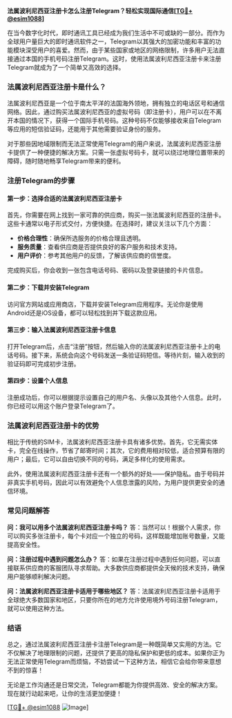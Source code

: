 **法属波利尼西亚注册卡怎么注册Telegram？轻松实现国际通信[[TG💪+ @esim1088](https://t.me/s/esim1088)]**

在当今数字化时代，即时通讯工具已经成为我们生活中不可或缺的一部分。而作为全球用户量巨大的即时通讯软件之一，Telegram以其强大的加密功能和丰富的功能模块深受用户的喜爱。然而，由于某些国家或地区的网络限制，许多用户无法直接通过本国的手机号码注册Telegram。这时，使用法属波利尼西亚注册卡来注册Telegram就成为了一个简单又高效的选择。

### 法属波利尼西亚注册卡是什么？

法属波利尼西亚是一个位于南太平洋的法国海外领地，拥有独立的电话区号和通信网络。因此，通过购买法属波利尼西亚的虚拟号码（即注册卡），用户可以在不离开本国的情况下，获得一个国际手机号码。这种号码不仅能够接收来自Telegram等应用的短信验证码，还能用于其他需要验证身份的服务。

对于那些因地域限制而无法正常使用Telegram的用户来说，法属波利尼西亚注册卡提供了一种便捷的解决方案。只需一张虚拟号码卡，就可以绕过地理位置带来的障碍，随时随地畅享Telegram带来的便利。

### 注册Telegram的步骤

#### 第一步：选择合适的法属波利尼西亚注册卡

首先，你需要在网上找到一家可靠的供应商，购买一张法属波利尼西亚的注册卡。这些卡通常以电子形式交付，方便快捷。在选择时，建议关注以下几个方面：

- **价格合理性**：确保所选服务的价格合理且透明。
- **服务质量**：查看供应商是否提供良好的客户服务和技术支持。
- **用户评价**：参考其他用户的反馈，了解该供应商的信誉度。

完成购买后，你会收到一张包含电话号码、密码以及登录链接的卡片信息。

#### 第二步：下载并安装Telegram

访问官方网站或应用商店，下载并安装Telegram应用程序。无论你是使用Android还是iOS设备，都可以轻松找到并下载这款应用。

#### 第三步：输入法属波利尼西亚注册卡信息

打开Telegram后，点击“注册”按钮，然后输入你的法属波利尼西亚注册卡上的电话号码。接下来，系统会向这个号码发送一条验证码短信。等待片刻，输入收到的验证码即可完成初步注册。

#### 第四步：设置个人信息

注册成功后，你可以根据提示设置自己的用户名、头像以及其他个人信息。此时，你已经可以用这个账户登录Telegram了。

### 法属波利尼西亚注册卡的优势

相比于传统的SIM卡，法属波利尼西亚注册卡具有诸多优势。首先，它无需实体卡，完全在线操作，节省了邮寄时间；其次，它的费用相对较低，适合预算有限的用户；最后，它可以自由切换不同的号码，满足多样化的使用需求。

此外，使用法属波利尼西亚注册卡还有一个额外的好处——保护隐私。由于号码并非真实手机号码，因此可以有效避免个人信息泄露的风险，为用户提供更安全的通信环境。

### 常见问题解答

**问：我可以用多个法属波利尼西亚注册卡吗？**
答：当然可以！根据个人需求，你可以购买多张注册卡，每个卡对应一个独立的号码，这样既能增加账号数量，又能提高安全性。

**问：注册过程中遇到问题怎么办？**
答：如果在注册过程中遇到任何问题，可以直接联系供应商的客服团队寻求帮助。大多数供应商都提供全天候的技术支持，确保用户能够顺利解决问题。

**问：法属波利尼西亚注册卡适用于哪些地区？**
答：法属波利尼西亚注册卡适用于全球绝大多数国家和地区，只要你所在的地方允许使用境外号码注册Telegram，就可以使用这种方法。

### 结语

总之，通过法属波利尼西亚注册卡注册Telegram是一种既简单又实用的方法。它不仅解决了地理限制的问题，还提供了更高的隐私保护和更低的成本。如果你正为无法正常使用Telegram而烦恼，不妨尝试一下这种方法，相信它会给你带来意想不到的惊喜！

无论是工作沟通还是日常交流，Telegram都能为你提供高效、安全的解决方案。现在就行动起来吧，让你的生活更加便捷！

[[TG💪+ @esim1088](https://t.me/s/esim1088) ![Image](https://i.postimg.cc/4NQfJmqS/Snipaste-2025-05-13-00-14-12.png)]